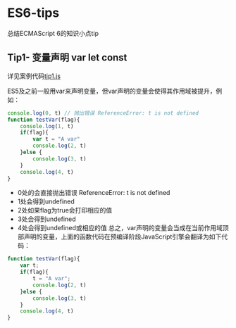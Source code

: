 # ES6-tips

总结ECMAScript 6的知识小点tip



## Tip1- 变量声明 var let const

详见案例代码[tip1.js](https://github.com/heimashi/ES6_tips/blob/master/src/tip1.js)

ES5及之前一般用var来声明变量，但var声明的变量会使得其作用域被提升，例如：
```JavaScript
console.log(0, t) // 抛出错误 ReferenceError: t is not defined
function testVar(flag){
    console.log(1, t)
    if(flag){
        var t = "A var"
        console.log(2, t)
    }else {
        console.log(3, t)
    }
    console.log(4, t)
}   
```
- 0处的会直接抛出错误 ReferenceError: t is not defined
- 1处会得到undefined
- 2处如果flag为true会打印相应的值
- 3处会得到undefined
- 4处会得到undefined或相应的值
总之，var声明的变量会当成在当前作用域顶部声明的变量，上面的函数代码在预编译阶段JavaScript引擎会翻译为如下代码：
```JavaScript
function testVar(flag){
    var t;
    if(flag){
        t = "A var";
        console.log(2, t)
    }else {
        console.log(3, t)
    }
    console.log(4, t)
}   
```